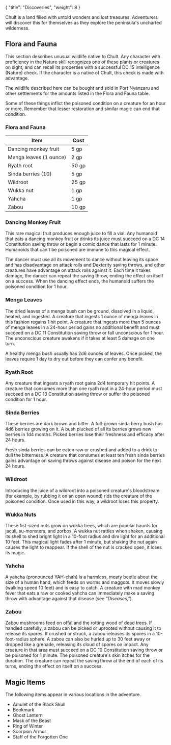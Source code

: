 {
  "title": "Discoveries",
  "weight": 8
}

Chult is a land filled with untold wonders and lost treasures. Adventurers will discover this for themselves as they explore the peninsula's uncharted wilderness.

## Flora and Fauna

This section describes unusual wildlife native to Chult. Any character with proficiency in the Nature skill recognizes one of these plants or creatures on sight, and can recall its properties with a successful DC 15 Intelligence (Nature) check. If the character is a native of Chult, this check is made with advantage.

The wildlife described here can be bought and sold in Port Nyanzaru and other settlements for the amounts listed in the Flora and Fauna table.

Some of these things inflict the poisoned condition on a creature for an hour or more. Remember that <wc-fetch type="spell">lesser restoration</wc-fetch> and similar magic can end that condition.

### Flora and Fauna

| Item | Cost |
| - | - |
| Dancing monkey fruit | 5 gp |
| Menga leaves (1 ounce) | 2 gp |
| Ryath root | 50 gp |
| Sinda berries (10) | 5 gp |
| Wildroot | 25 gp |
| Wukka nut | 1 gp |
| Yahcha | 1 gp |
| Zabou | 10 gp |

### Dancing Monkey Fruit

This rare magical fruit produces enough juice to fill a vial. Any humanoid that eats a dancing monkey fruit or drinks its juice must succeed on a DC 14 Constitution saving throw or begin a comic dance that lasts for 1 minute. Humanoids that can't be poisoned are immune to this magical effect.

The dancer must use all its movement to dance without leaving its space and has disadvantage on attack rolls and Dexterity saving throws, and other creatures have advantage on attack rolls against it. Each time it takes damage, the dancer can repeat the saving throw, ending the effect on itself on a success. When the dancing effect ends, the humanoid suffers the poisoned condition for 1 hour.

### Menga Leaves

The dried leaves of a menga bush can be ground, dissolved in a liquid, heated, and ingested. A creature that ingests 1 ounce of menga leaves in this fashion regains 1 hit point. A creature that ingests more than 5 ounces of menga leaves in a 24-hour period gains no additional benefit and must succeed on a DC 11 Constitution saving throw or fall unconscious for 1 hour. The unconscious creature awakens if it takes at least 5 damage on one turn.

A healthy menga bush usually has 2d6 ounces of leaves. Once picked, the leaves require 1 day to dry out before they can confer any benefit.

### Ryath Root

Any creature that ingests a ryath root gains 2d4 temporary hit points. A creature that consumes more than one ryath root in a 24-hour period must succeed on a DC 13 Constitution saving throw or suffer the poisoned condition for 1 hour.

### Sinda Berries

These berries are dark brown and bitter. A full-grown sinda berry bush has 4d6 berries growing on it. A bush plucked of all its berries grows new berries in 1d4 months. Picked berries lose their freshness and efficacy after 24 hours.

Fresh sinda berries can be eaten raw or crushed and added to a drink to dull the bitterness. A creature that consumes at least ten fresh sinda berries gains advantage on saving throws against disease and poison for the next 24 hours.

### Wildroot

Introducing the juice of a wildroot into a poisoned creature's bloodstream (for example, by rubbing it on an open wound) rids the creature of the poisoned condition. Once used in this way, a wildroot loses this property.

### Wukka Nuts

These fist-sized nuts grow on wukka trees, which are popular haunts for jaculi, su-monsters, and zorbos. A wukka nut rattles when shaken, causing its shell to shed bright light in a 10-foot radius and dim light for an additional 10 feet. This magical light fades after 1 minute, but shaking the nut again causes the light to reappear. If the shell of the nut is cracked open, it loses its magic.

### Yahcha

A yahcha (pronounced YAH-chah) is a harmless, meaty beetle about the size of a human hand, which feeds on worms and maggots. It moves slowly (walking speed 10 feet) and is easy to catch. A creature with mad monkey fever that eats a raw or cooked yahcha can immediately make a saving throw with advantage against that disease (see _"Diseases,"_).

### Zabou

Zabou mushrooms feed on offal and the rotting wood of dead trees. If handled carefully, a zabou can be picked or uprooted without causing it to release its spores. If crushed or struck, a zabou releases its spores in a 10-foot-radius sphere. A zabou can also be hurled up to 30 feet away or dropped like a grenade, releasing its cloud of spores on impact. Any creature in that area must succeed on a DC 10 Constitution saving throw or be poisoned for 1 minute. The poisoned creature's skin itches for the duration. The creature can repeat the saving throw at the end of each of its turns, ending the effect on itself on a success.

## Magic Items

The following items appear in various locations in the adventure.

- <wc-fetch type="item">Amulet of the Black Skull</wc-fetch>
- <wc-fetch type="item">Bookmark</wc-fetch>
- <wc-fetch type="item">Ghost Lantern</wc-fetch>
- <wc-fetch type="item">Mask of the Beast</wc-fetch>
- <wc-fetch type="item">Ring of Winter</wc-fetch>
- <wc-fetch type="item">Scorpion Armor</wc-fetch>
- <wc-fetch type="item">Staff of the Forgotten One</wc-fetch>